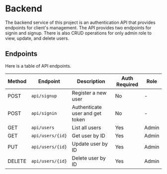# Backend

The backend service of this project is an authentication API that provides endpoints for client's management. The API provides two endpoints for signin and signup. There is also CRUD operations for only admin role to view, update, and delete users.

## Endpoints

Here is a table of API endpoints.

| Method | Endpoint          | Description                      | Auth Required | Role      |
|--------|-------------------|----------------------------------|---------------|-----------|
| POST   | `api/signup`      | Register a new user              | No            | -         |
| POST   | `api/signin`      | Authenticate user and get token  | No            | -         |
| GET    | `api/users`       | List all users                   | Yes           | Admin     |
| GET    | `api/users/{id}`  | Get user by ID                   | Yes           | Admin     |
| PUT    | `api/users/{id}`  | Update user by ID                | Yes           | Admin     |
| DELETE | `api/users/{id}`  | Delete user by ID                | Yes           | Admin     |
